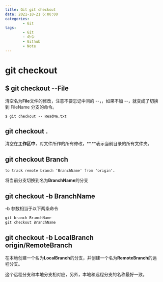```yaml
---
title: Git git checkout
date: 2021-10-21 6:00:00
categories:
        - Git
tags:
        - Git
        - 命令
        - Github
        - Note
---
```


# git checkout

## $ git checkout --File

清空名为**File**文件的修改，注意不要忘记中间的 --，，如果不加 --，就变成了切换到 FileName 分支的命令。

```
$ git checkout -- ReadMe.txt
```

## git checkout .

清空在**工作区中**，对文件所作的所有修改，**.**表示当前目录的所有文件夹。

## git checkout Branch

```
to track remote branch 'BranchName' from 'origin'.
```

将当前分支切换到名为**BranchName**的分支

## git checkout -b BranchName

-b 参数相当于以下两条命令

```cmd
git branch BranchName
git checkout BranchName
```

## git checkout -b LocalBranch origin/RemoteBranch

在本地创建一个名为**LocalBranch**的分支，并创建一个名为**RemoteBranch**的远程分支。

这个远程分支和本地分支相对应，另外，本地和远程分支的名称最好一致。

